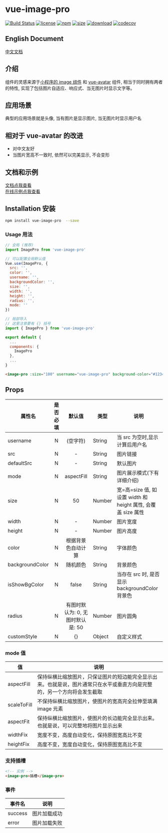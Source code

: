 # vue-image-pro

[![Build Status](https://www.travis-ci.org/dream2023/vue-image-pro.svg?branch=master)](https://www.travis-ci.org/dream2023/vue-image-pro)
[![license](https://img.shields.io/npm/l/vue-image-pro.svg)](https://dream2023.github.io/vue-image-pro/)
[![npm](https://img.shields.io/npm/v/vue-image-pro.svg)](https://www.npmjs.com/package/vue-image-pro)
[![size](https://img.shields.io/bundlephobia/minzip/vue-image-pro.svg)](https://www.npmjs.com/package/vue-image-pro)
[![download](https://img.shields.io/npm/dw/vue-image-pro.svg)](https://npmcharts.com/compare/vue-image-pro?minimal=true)
[![codecov](https://codecov.io/gh/dream2023/vue-image-pro/branch/master/graph/badge.svg)](https://codecov.io/gh/dream2023/vue-image-pro)

## English Document

[中文文档](./README-EN.md)

## 介绍

组件的灵感来源于[小程序的 image 组件](https://developers.weixin.qq.com/miniprogram/dev/component/image.html) 和 [vue-avatar](https://github.com/eliep/vue-avatar) 组件, 相当于同时拥有两者的特性, 实现了包括图片自适应、响应式、当无图片时显示文字等。

## 应用场景

典型的应用场景就是头像, 当有图片是显示图片, 当无图片时显示用户名

## 相对于 vue-avatar 的改进

- 对中文友好
- 当图片宽高不一致时, 依然可以完美显示, 不会变形

## 文档和示例

[文档点我查看](https://dream2023.github.io/vue-image-pro/)
<br />
[在线示例点我查看](http://jsrun.net/x2XKp)

## Installation 安装

```bash
npm install vue-image-pro  --save
```

### Usage 用法

```js
// 全局 (推荐)
import ImagePro from 'vue-image-pro'

// 可以配置全局默认值
Vue.use(ImagePro, {
  src: '',
  color: '',
  username: '',
  backgroundColor: '',
  size: '',
  width: '',
  height: '',
  radius: '',
  mode: ''
})
```

```js
// 局部导入
// 这里注意要有 {} 括号
import { ImagePro } from 'vue-image-pro'

export default {
  ...
  components: {
    ImagePro
  },
  ...
}
```

```html
<image-pro :size="100" username="vue-image-pro" background-color="#123456" />
```

## Props

| 属性名          | 是否必填 |              默认值               | 类型   | 说明                                                         |
| --------------- | :------: | :-------------------------------: | ------ | ------------------------------------------------------------ |
| username        |    N     |             (空字符)              | String | 当 src 为空时,显示计算后用户名                               |
| src             |    N     |                 -                 | String | 图片链接                                                     |
| defaultSrc      |    N     |                 -                 | String | 默认图片                                                     |
| mode            |    N     |            aspectFill             | String | 图片展示模式(下有详细介绍)                                   |
| size            |    N     |                50                 | Number | 宽=高=size 值, 如设置 width 和 height 属性, 会覆盖 size 属性 |
| width           |    N     |                 -                 | Number | 图片宽度                                                     |
| height          |    N     |                 -                 | Number | 图片高度                                                     |
| color           |    N     |        根据背景色自动计算         | String | 字体颜色                                                     |
| backgroundColor |    N     |             随机颜色              | String | 背景颜色                                                     |
| isShowBgColor   |    N     |               false               | String | 当存在 src 时, 是否显示 backgroundColor 背景色               |
| radius          |    N     | 有图时默认为: 0, 无图时默认是: 50 | Number | 图片圆角                                                     |
| customStyle     |    N     |                {}                 | Object | 自定义样式                                                   |

### mode 值

| 值          | 说明                                                                                                                     |
| ----------- | ------------------------------------------------------------------------------------------------------------------------ |
| aspectFill  | 保持纵横比缩放图片，只保证图片的短边能完全显示出来。也就是说，图片通常只在水平或垂直方向是完整的，另一个方向将会发生截取 |
| scaleToFill | 不保持纵横比缩放图片，使图片的宽高完全拉伸至填满 image 元素                                                              |
| aspectFit   | 保持纵横比缩放图片，使图片的长边能完全显示出来。也就是说，可以完整地将图片显示出来                                       |
| widthFix    | 宽度不变，高度自动变化，保持原图宽高比不变                                                                               |
| heightFix   | 高度不变，宽度自动变化，保持原图宽高比不变                                                                               |

### 支持插槽

```html
<!-- 实例 -->
<image-pro>插槽</image-pro>
```

### 事件

| 事件名  | 说明         |
| ------- | ------------ |
| success | 图片加载成功 |
| error   | 图片加载失败 |
